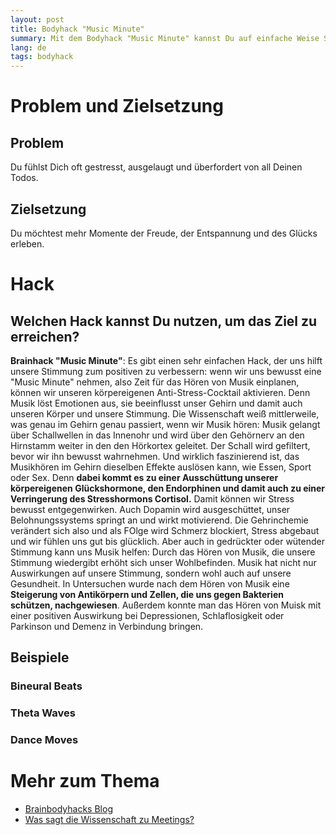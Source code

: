 ```yaml
---
layout: post
title: Bodyhack "Music Minute"
summary: Mit dem Bodyhack "Music Minute" kannst Du auf einfache Weise Stress abschütteln und dabei auch noch Spaß haben.
lang: de
tags: bodyhack
---
```


# Problem und Zielsetzung

## Problem
Du fühlst Dich oft gestresst, ausgelaugt und überfordert von all Deinen Todos.

## Zielsetzung
Du möchtest mehr Momente der Freude, der Entspannung und des Glücks erleben.

# Hack

## Welchen Hack kannst Du nutzen, um das Ziel zu erreichen?
**Brainhack "Music Minute"**:
Es gibt einen sehr einfachen Hack, der uns hilft unsere Stimmung zum positiven zu verbessern: wenn wir uns bewusst eine "Music Minute" nehmen, also Zeit für das Hören von Musik einplanen, können wir unseren körpereigenen Anti-Stress-Cocktail aktivieren. 
Denn Musik löst Emotionen aus, sie beeinflusst unser Gehirn und damit auch unseren Körper und unsere Stimmung.
Die Wissenschaft weiß mittlerweile, was genau im Gehirn genau passiert, wenn wir Musik hören:
Musik gelangt über Schallwellen in das Innenohr und wird über den Gehörnerv an den Hirnstamm weiter in den den Hörkortex geleitet.
Der Schall wird gefiltert, bevor wir ihn bewusst wahrnehmen.
Und wirklich faszinierend ist, das Musikhören im Gehirn dieselben Effekte auslösen kann, wie Essen, Sport oder Sex. 
Denn **dabei kommt es zu einer Ausschüttung unserer körpereigenen Glückshormone, den Endorphinen und damit auch zu einer Verringerung des Stresshormons Cortisol.**
Damit können wir Stress bewusst entgegenwirken.
Auch Dopamin wird ausgeschüttet, unser Belohnungssystems springt an und wirkt motivierend.
Die Gehrinchemie verändert sich also und als FOlge wird Schmerz blockiert, Stress abgebaut und wir fühlen uns gut bis glücklich.
Aber auch in gedrückter oder wütender Stimmung kann uns Musik helfen: Durch das Hören von Musik, die unsere Stimmung wiedergibt erhöht sich unser Wohlbefinden.
Musik hat nicht nur Auswirkungen auf unsere Stimmung, sondern wohl auch auf unsere Gesundheit. In Untersuchen wurde nach dem Hören von Musik eine **Steigerung von Antikörpern und Zellen, die uns gegen Bakterien schützen, nachgewiesen**. Außerdem konnte man das Hören von Muisk mit einer positiven Auswirkung bei Depressionen, Schlaflosigkeit oder Parkinson und Demenz in Verbindung bringen.

## Beispiele

### Bineural Beats


### Theta Waves


### Dance Moves


# Mehr zum Thema
- [Brainbodyhacks Blog](/blog/)
- [Was sagt die Wissenschaft zu Meetings?](https://www.betterwork.uni-hamburg.de/podcasts/was-sagt-wissenschaft-zu-meetings.html)

